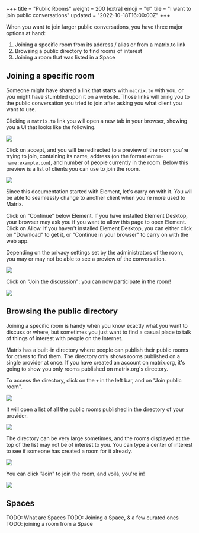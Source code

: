 +++
title = "Public Rooms"
weight = 200
[extra]
emoji = "🌐"
tile = "I want to join public conversations"
updated = "2022-10-18T16:00:00Z"
+++

When you want to join larger public conversations, you have three major options
at hand:

1. Joining a specific room from its address / alias or from a matrix.to link
2. Browsing a public directory to find rooms of interest
3. Joining a room that was listed in a Space

## Joining a specific room

Someone might have shared a link that starts with `matrix.to` with you, or you
might have stumbled upon it on a website. Those links will bring you to the
public conversation you tried to join after asking you what client you want to
use.

Clicking a `matrix.to` link you will open a new tab in your browser, showing you
a UI that looks like the following.

![](matrixto-HS.png)

Click on accept, and you will be redirected to a preview of the room you're
trying to join, containing its name, address (on the format
`#room-name:example.com`), and number of people currently in the room. Below
this preview is a list of clients you can use to join the room.

![](matrixto-client-choice.png)

Since this documentation started with Element, let's carry on with it. You will
be able to seamlessly change to another client when you're more used to Matrix.

Click on "Continue" below Element. If you have installed Element Desktop, your
browser may ask you if you want to allow this page to open Element. Click on
Allow. If you haven't installed Element Desktop, you can either click on
"Download" to get it, or "Continue in your browser" to carry on with the web
app.

Depending on the privacy settings set by the administrators of the room, you may
or may not be able to see a preview of the conversation.

![](room-preview.png)

Click on "Join the discussion": you can now participate in the room!

![](room-participate.png)

## Browsing the public directory

Joining a specific room is handy when you know exactly what you want to discuss
or where, but sometimes you just want to find a casual place to talk of things
of interest with people on the Internet.

Matrix has a built-in directory where people can publish their public rooms for
others to find them. The directory only shows rooms published on a single
provider at once. If you have created an account on matrix.org, it's going to
show you only rooms published on matrix.org's directory.

To access the directory, click on the `+` in the left bar, and on "Join public
room".

![](directory-menu.png)

It will open a list of all the public rooms published in the directory of your
provider.

![](directory-list.png)

The directory can be very large sometimes, and the rooms displayed at the top of
the list may not be of interest to you. You can type a center of interest to see
if someone has created a room for it already.

![](directory-filtered.png)

You can click "Join" to join the room, and voilà, you're in!

![](directory-joined.png)

## Spaces

TODO: What are Spaces
TODO: Joining a Space, & a few curated ones
TODO: joining a room from a Space

